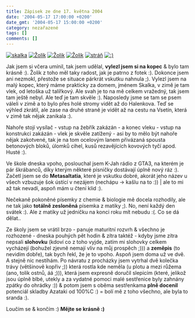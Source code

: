 ```yaml
---
title: Zápisek ze dne 17. května 2004
date: '2004-05-17 17:00:00 +0200'
date_gmt: '2004-05-17 15:00:00 +0200'
category: nezařazené
tags: []
comments: []
---
```

<div >  <a href="/assets/migrated/old-images/kopec.jpg"><img alt="skalka" src="/assets/migrated/old-images/kopec.jpg"></a>  <a href="/assets/migrated/old-images/zolik2.jpg"><img alt="Žolik" src="/assets/migrated/old-images/zolik2.jpg"></a>  <a href="/assets/migrated/old-images/zolik3.jpg"><img alt="Žolik" src="/assets/migrated/old-images/zolik3.jpg"></a>  <a href="/assets/migrated/old-images/zolik4.jpg"><img alt="Žolik" src="/assets/migrated/old-images/zolik4.jpg"></a>  <a href="/assets/migrated/old-images/stran.jpg"><img alt="stráň" src="/assets/migrated/old-images/stran.jpg"></a>  <a href="/assets/migrated/old-images/kytinka4.jpg"><img alt=":)" src="/assets/migrated/old-images/kytinka4.jpg"></a>  </div>
<p>Jak jsem si včera umínil, tak jsem udělal, <strong>vylezl jsem si na kopec</strong> &amp; bylo tam krásně :). Žolik z toho měl taky radost,  jak je patrno z fotek :). Dokonce jsem ani nezmokl, přestože se situace párkrát vskutku nahnula ;). Vylezl jsem  na malý kopec, který máme prakticky za domem, jménem Skalka, v zimě je tam vlek, od letoška už talířkový. Ale svah  je to na mě celkem vražedný, tak jsem tam ještě nebyl. Ale teď je tam skvěle :). Naposledy jsme se tam se psem  váleli v zimě a to bylo přes holé stromy vidět až do Halenkova. Teď se výhled zkrátil, ale zase na druhé straně je  vidět až na cestu na Vsetín, která v zimě tak nějak zanikala :).</p>
<p>Nahoře stojí vysílač - vstup na žebřík zakázán - a konec vleku - vstup na konstrukci zakázán - vlek je skvěle  zatížený - asi by to mělo být nahoře nějak zakotvené, tak je na tom ocelovým lanem přivázaná spousta betonových  bloků, úlomků cihel, kusů rezavějících kovových tyčí apod. Husté :).</p>
<p>Ve škole dneska vpoho, poslouchal jsem K-Jah rádio z GTA3, na kterém je pár škrábanců, díky kterým některé písničky  dostávají úplně nový ráz :). Začetl jsem se do <strong>Metasaltatia</strong>, které je vskutku dobré, akorát jeho název u všech  vzbuzuje šok ústící v nezájem (nechápu &rarr; kašlu na to :)) | ale to mi až tak nevadí, aspoň mám u čtení klid :).</p>
<p>Nečekaně pokoněné písemky z chemie &amp; biologie mě docela rozhodily, ale ne tak jako <strong>totálně zesloněná</strong>  písemka z matiky ;). No, není každý den svátek :). Ale z matiky už jedničku na konci roku mít nebudu :(. Co se dá  dělat..</p>
<p>Ze školy jsem se vrátil brzo - panuje maturitní rozvrh &amp; všechno je rozhozené - dneska pouhých pět hodin  &amp; zítra taktéž - kdyby jsme zítra nepsali <strong>slohovku</strong> (kdoví co z toho vyjde, zatím mi slohovky celkem vycházejí (bohužel  zjevně nemají vliv na můj prospěch ;))) a <strong>zeměpis</strong> (to nevidím dobře), tak bych řekl, že je to  vpoho. Aspoň jsem doma už ve dvě. A stejně nic nestíhám. Po návratu z procházky jsem vytrhal dvě kolečka trávy (většinově kopřiv ;))  která rostla kde neměla (u plotu a mezi růžema (ano, tolik ostnů, áá ;))), která jsem expresně doručil slepicím  (které, jelikož jsou úplně blbé, utekly a za vydatné pomoci malé sestřenice byly zahnány zpátky do ohrádky :))  &amp; potom jsem s oběma sestřenkama <strong>plně docenil</strong> potenciál skladby Azataki od 100%C :) = bolí mě z toho všechno,  ale byla to sranda :).</p>
<p>Loučím se &amp; končím :) <strong>Mějte se krásně :)</strong></p>
